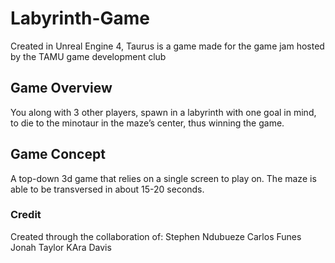 # Labyrinth-Game
Created in Unreal Engine 4, Taurus is a game made for the game jam hosted by the TAMU game development club

## Game Overview
You along with 3 other players, spawn in a labyrinth with one goal in mind, to die to the minotaur in the maze’s center, thus winning the game.

## Game Concept
A top-down 3d game that relies on a single screen to play on. The maze is able to be transversed in about 15-20 seconds.

### Credit
Created through the collaboration of:
Stephen Ndubueze
Carlos Funes
Jonah Taylor
KAra Davis
